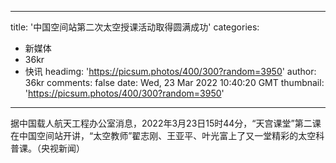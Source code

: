 
---
title: '中国空间站第二次太空授课活动取得圆满成功'
categories: 
 - 新媒体
 - 36kr
 - 快讯
headimg: 'https://picsum.photos/400/300?random=3950'
author: 36kr
comments: false
date: Wed, 23 Mar 2022 10:40:20 GMT
thumbnail: 'https://picsum.photos/400/300?random=3950'
---

<div>   
据中国载人航天工程办公室消息，2022年3月23日15时44分，“天宫课堂”第二课在中国空间站开讲，“太空教师”翟志刚、王亚平、叶光富上了又一堂精彩的太空科普课。（央视新闻）  
</div>
            